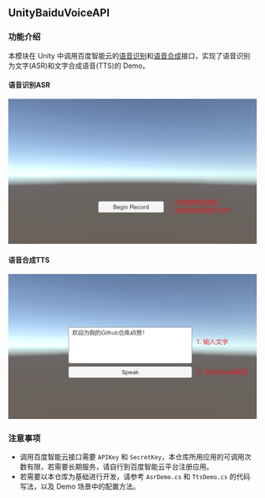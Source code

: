 ## UnityBaiduVoiceAPI

### 功能介绍

本模块在 Unity 中调用百度智能云的[语音识别](https://ai.baidu.com/ai-doc/SPEECH/Vk38lxily)和[语音合成](https://ai.baidu.com/ai-doc/SPEECH/Gk38y8lzk)接口，实现了语音识别为文字(ASR)和文字合成语音(TTS)的 Demo。

#### 语音识别ASR

![asr_demo](../Imgs/BaiduAsrDemo.png)

#### 语音合成TTS

![tts_demo](../Imgs/BaiduTtsDemo.png)

### 注意事项

- 调用百度智能云接口需要 `APIKey` 和 `SecretKey`，本仓库所用应用的可调用次数有限，若需要长期服务，请自行到百度智能云平台注册应用。
- 若需要以本仓库为基础进行开发，请参考 `AsrDemo.cs` 和 `TtsDemo.cs` 的代码写法，以及 Demo 场景中的配置方法。